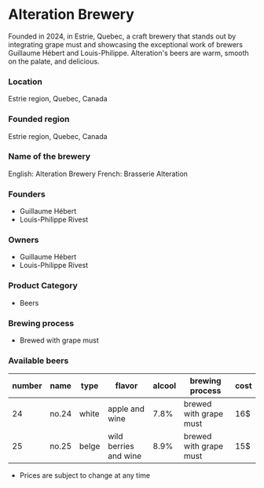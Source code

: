# Alteration Brewery

Founded in 2024, in Estrie, Quebec, 
a craft brewery that stands out by integrating grape must and showcasing the exceptional work of brewers Guillaume Hébert and Louis-Philippe. Alteration's beers are warm, smooth on the palate, and delicious.

### Location
Estrie region, Quebec, Canada

### Founded region
Estrie region, Quebec, Canada

### Name of the brewery
English: Alteration Brewery
French: Brasserie Alteration

### Founders
- Guillaume Hébert
- Louis-Philippe Rivest

### Owners
- Guillaume Hébert
- Louis-Philippe Rivest

### Product Category
- Beers

### Brewing process
- Brewed with grape must

### Available beers

| number | name | type | flavor | alcool | brewing process | cost |
| ------ | ---- | ---- | ------ | ------ | --------------- | ---- |
| 24 | no.24 | white | apple and wine | 7.8% | brewed with grape must | 16$ |
| 25 | no.25 | belge | wild berries and wine | 8.9% | brewed with grape must | 15$ |

* Prices are subject to change at any time